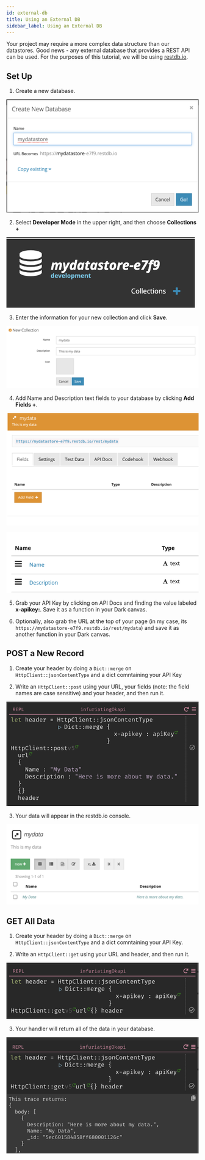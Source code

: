 ```yaml
---
id: external-db
title: Using an External DB
sidebar_label: Using an External DB
---
```


Your project may require a more complex data structure than our datastores. Good news - any external database that provides a REST API can be used. For the purposes of this tutorial, we will be using [restdb.io](https://restdb.io).

## Set Up

1. Create a new database.

![assets/external-db/create-db.png](assets/external-db/create-db.png)

2. Select **Developer Mode** in the upper right, and then choose **Collections +**

![assets/external-db/add-collection.png](assets/external-db/add-collection.png)

3. Enter the information for your new collection and click **Save**.

![assets/external-db/collection.png](assets/external-db/collection.png)

4. Add Name and Description text fields to your database by clicking **Add Fields +**. 

![assets/external-db/add-field.png](assets/external-db/add-fields.png)

![assets/external-db/fields.png](assets/external-db/fields.png)

5. Grab your API Key by clicking on API Docs and finding the value labeled **x-apikey:**. Save it as a function in your Dark canvas.

6. Optionally, also grab the URL at the top of your page (in my case, its `https://mydatastore-e7f9.restdb.io/rest/mydata`) and save it as another function in your Dark canvas.

## POST a New Record

1. Create your header by doing a `Dict::merge` on `HttpClient::jsonContentType` and a dict comntaining your API Key

2. Write an `HttpClient::post` using your URL, your fields (note: the field names are case sensitive) and your header, and then run it.

![assets/external-db/post.png](assets/external-db/post.png)

3. Your data will appear in the restdb.io console.

![assets/external-db/data.png](assets/external-db/data.png)

## GET All Data

1. Create your header by doing a `Dict::merge` on `HttpClient::jsonContentType` and a dict comntaining your API Key.

2. Write an `HttpClient::get` using your URL and header, and then run it.

![assets/external-db/get-all.png](assets/external-db/get-all.png)

3. Your handler will return all of the data in your database.

![assets/external-db/get-all-data.png](assets/external-db/get-all-data.png)
